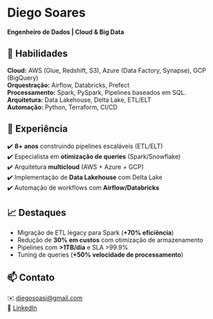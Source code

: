 # Diego Soares  
**Engenheiro de Dados | Cloud & Big Data**  

## 🔧 Habilidades  
**Cloud:** AWS (Glue, Redshift, S3), Azure (Data Factory, Synapse), GCP (BigQuery)  
**Orquestração:** Airflow, Databricks, Prefect  
**Processamento:** Spark, PySpark, Pipelines baseados em SQL.  
**Arquitetura:** Data Lakehouse, Delta Lake, ETL/ELT  
**Automação:** Python, Terraform, CI/CD  

## 🚀 Experiência  
✔️ **8+ anos** construindo pipelines escaláveis (ETL/ELT)  
✔️ Especialista em **otimização de queries** (Spark/Snowflake)  
✔️ Arquitetura **multicloud** (AWS + Azure + GCP)  
✔️ Implementação de **Data Lakehouse** com Delta Lake  
✔️ Automação de workflows com **Airflow/Databricks**  

## 📈 Destaques  
- Migração de ETL legacy para Spark (**+70% eficiência**)  
- Redução de **30% em custos** com otimização de armazenamento  
- Pipelines com **>1TB/dia** e SLA >99.9%  
- Tuning de queries (**+50% velocidade de processamento**)  

## 📫 Contato  
✉️ diegosoasi@gmail.com  
🔗 [LinkedIn](https://www.linkedin.com/in/diego-soares-8b20798b/)
